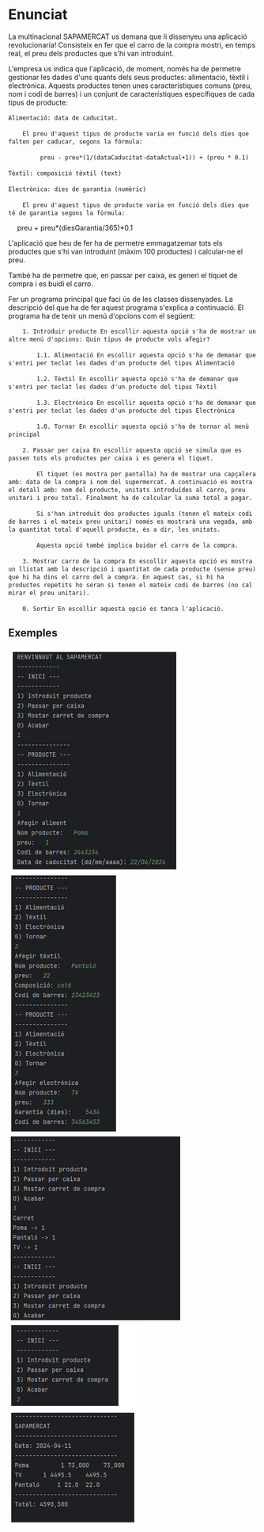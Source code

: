 # Enunciat
La multinacional SAPAMERCAT us demana que li dissenyeu una aplicació revolucionaria! Consisteix en fer que el carro de la compra mostri, en temps real, el preu dels productes que s'hi van introduint.

L'empresa us indica que l'aplicació, de moment, només ha de permetre gestionar les dades d'uns quants dels seus productes: alimentació, tèxtil i electrònica. Aquests productes tenen unes característiques comuns (preu, nom i codi de barres) i un conjunt de característiques específiques de cada tipus de producte:

    Alimentació: data de caducitat.

        El preu d'aquest tipus de producte varia en funció dels dies que falten per caducar, segons la fórmula:

             preu - preu*(1/(dataCaducitat-dataActual+1)) + (preu * 0.1)

    Tèxtil: composició tèxtil (text)

    Electrònica: dies de garantia (numèric)

        El preu d'aquest tipus de producte varia en funció dels dies que té de garantia segons la fórmula:

         preu + preu*(diesGarantia/365)*0.1

L'aplicació que heu de fer ha de permetre emmagatzemar tots els productes que s'hi van introduint (màxim 100 productes) i calcular-ne el preu. 

També ha de permetre que, en passar per caixa, es generi el tiquet de compra i es buidi el carro.

Fer un programa principal que faci ús de les classes dissenyades. La descripció del que ha de fer aquest programa s'explica a continuació. El programa ha de tenir un menú d'opcions com el següent:

        1. Introduir producte En escollir aquesta opció s'ha de mostrar un altre menú d'opcions: Quin tipus de producte vols afegir?

            1.1. Alimentació En escollir aquesta opció s'ha de demanar que s'entri per teclat les dades d'un producte del tipus Alimentació

            1.2. Tèxtil En escollir aquesta opció s'ha de demanar que s'entri per teclat les dades d'un producte del tipus Tèxtil

            1.3. Electrònica En escollir aquesta opció s'ha de demanar que s'entri per teclat les dades d'un producte del tipus Electrònica

            1.0. Tornar En escollir aquesta opció s'ha de tornar al menú principal

        2. Passar per caixa En escollir aquesta opció se simula que es passen tots els productes per caixa i es genera el tiquet.

            El tiquet (es mostra per pantalla) ha de mostrar una capçalera amb: data de la compra i nom del supermercat. A continuació es mostra el detall amb: nom del producte, unitats introduïdes al carro, preu unitari i preu total. Finalment ha de calcular la suma total a pagar.

            Si s'han introduït dos productes iguals (tenen el mateix codi de barres i el mateix preu unitari) només es mostrarà una vegada, amb la quantitat total d'aquell producte, és a dir, les unitats.

            Aquesta opció també implica buidar el carro de la compra.

        3. Mostrar carro de la compra En escollir aquesta opció es mostra un llistat amb la descripció i quantitat de cada producte (sense preu) que hi ha dins el carro del a compra. En aquest cas, si hi ha productes repetits ho seran si tenen el mateix codi de barres (no cal mirar el preu unitari).

        0. Sortir En escollir aquesta opció es tanca l'aplicació.

## Exemples
![Exemple 1](Exemple1.png)
![Exemple 2](Exemple2.png)
![Exemple 3](Exemple3.png)
![Exemple 4](Exemple4.png)
